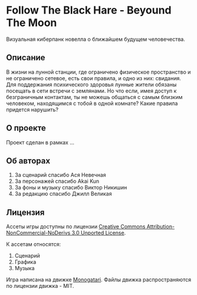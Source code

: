 # Follow The Black Hare - Beyound The Moon

Визуальная киберпанк новелла о ближайшем будущем человечества.

## Описание

В жизни на лунной станции, где ограничено физическое пространство и не ограничено сетевое, есть свои правила, и одно из них: свидания. Для поддержания психического здоровья лунные жители обязаны посещать в сети встречи с землянами. Но что если, имея доступ к безграничным контактам, ты не можешь общаться с самым близким человеком, находящимся с тобой в одной комнате? Какие правила придется нарушить?

## О проекте

Проект сделан в рамках ...

## Об авторах

1. За сценарий спасибо Ася Невечная
2. За персонажей спасибо Akai Kun
3. За фоны и музыку спасибо Виктор Никишин
4. За редакцию спасибо Джилл Великая


## Лицензия

Ассеты игры доступны по лицензии [Creative Commons Attribution-NonCommercial-NoDerivs 3.0 Unported License](http://creativecommons.org/licenses/by-nc-nd/3.0/ ).

К ассетам относятся:

1. Сценарий
2. Графика
3. Музыка

Игра написана на движке [Monogatari](https://monogatari.io). Файлы движка распространяются по лицензии движка - MIT.